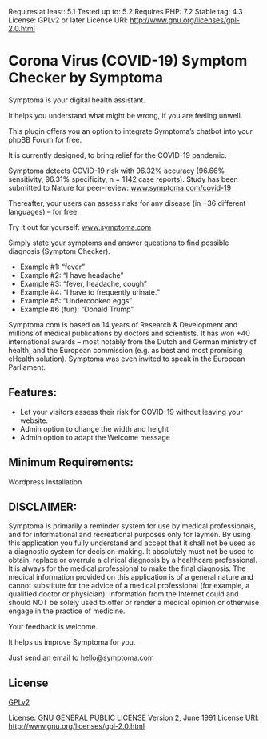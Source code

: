 Requires at least: 5.1
Tested up to: 5.2
Requires PHP: 7.2
Stable tag: 4.3
License: GPLv2 or later
License URI: http://www.gnu.org/licenses/gpl-2.0.html
 

# Corona Virus (COVID-19) Symptom Checker by Symptoma
  
  Symptoma is your digital health assistant. 
  
  It helps you understand what might be wrong, if you are feeling unwell. 
  
  This plugin offers you an option to integrate Symptoma’s chatbot into your phpBB Forum for free.
  
  It is currently designed, to bring relief for the COVID-19 pandemic.
  
  Symptoma detects COVID-19 risk with 96.32% accuracy (96.66% sensitivity, 96.31% specificity, n = 1142 case reports). Study has been submitted to Nature for peer-review: www.symptoma.com/covid-19
  
  Thereafter, your users can assess risks for any disease (in +36 different languages) – for free.
  
  Try it out for yourself: www.symptoma.com
  
  Simply state your symptoms and answer questions to find possible diagnosis (Symptom Checker). 
  
  - Example #1: “fever” 
  - Example #2: “I have headache” 
  - Example #3: “fever, headache, cough” 
  - Example #4: “I have to frequently urinate.” 
  - Example #5: “Undercooked eggs” 
  - Example #6 (fun): “Donald Trump” 
  
  Symptoma.com is based on 14 years of Research & Development and millions of medical publications by doctors and scientists. It has won +40 international awards – most notably from the Dutch and German ministry of health, and the European commission (e.g. as best and most promising eHealth solution). Symptoma was even invited to speak in the European Parliament.
  
##  Features:
  
  - Let your visitors assess their risk for COVID-19 without leaving your website.
  - Admin option to change the width and height
  - Admin option to adapt the Welcome message
  
##  Minimum Requirements:
  
  Wordpress Installation
    
##  DISCLAIMER: 
  Symptoma is primarily a reminder system for use by medical professionals, and for informational and recreational purposes only for laymen. By using this application you fully understand and accept that it shall not be used as a diagnostic system for decision-making. It absolutely must not be used to obtain, replace or overrule a clinical diagnosis by a healthcare professional. It is always for the medical professional to make the final diagnosis. The medical information provided on this application is of a general nature and cannot substitute for the advice of a medical professional (for example, a qualified doctor or physician)! Information from the Internet could and should NOT be solely used to offer or render a medical opinion or otherwise engage in the practice of medicine. 
  
  Your feedback is welcome. 
  
  It helps us improve Symptoma for you. 
  
  Just send an email to hello@symptoma.com
  
## License

[GPLv2](license.txt)

License: GNU GENERAL PUBLIC LICENSE Version 2, June 1991
License URI: http://www.gnu.org/licenses/gpl-2.0.html